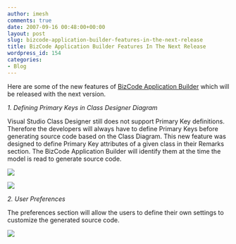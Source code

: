 ```yaml
---
author: imesh
comments: true
date: 2007-09-16 00:48:00+00:00
layout: post
slug: bizcode-application-builder-features-in-the-next-release
title: BizCode Application Builder Features In The Next Release
wordpress_id: 154
categories:
- Blog
---
```


Here are some of the new features of [BizCode Application Builder](http://www.bizcodeframework.net) which will be released with the next version.

_1. Defining Primary Keys in Class Designer Diagram_

Visual Studio Class Designer still does not support Primary Key definitions. Therefore the developers will always have to define Primary Keys before generating source code based on the Class Diagram. This new feature was designed to define Primary Key attributes of a given class in their Remarks section. The BizCode Application Builder will identify them at the time the model is read to generate source code.

![](http://imesh.io/images/BizCodeApplicationBuilderFeaturesInNextRelease/PrimaryKeyRemark.jpg)

![](http://imesh.io/images/BizCodeApplicationBuilderFeaturesInNextRelease/PrimaryKeyRemarkSource.jpg)

_2. User Preferences_

The preferences section will allow the users to define their own settings to customize the generated source code.

![](http://imesh.io/images/BizCodeApplicationBuilderFeaturesInNextRelease/Preferences.jpg)
